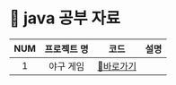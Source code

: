 # 📁 java 공부 자료

| NUM | 프로젝트 명 | 코드 | 설명 |
|:--:|:-----:|:------:|:---|
| 1 | 야구 게임 | [🔗바로가기](https://github.com/HongEunbeen/java-code/tree/main/java-baseball-precourse1) | |
